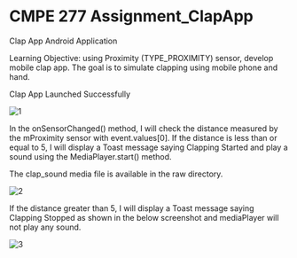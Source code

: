 # CMPE 277 Assignment_ClapApp
Clap App Android Application

Learning Objective: using Proximity (TYPE_PROXIMITY) sensor, develop mobile clap app. The goal is to simulate clapping using mobile phone and hand.

Clap App Launched Successfully

![1](https://user-images.githubusercontent.com/111547793/229615334-7f629357-e5b4-4b1c-90f6-ad116462727e.png)

In the onSensorChanged() method, I will check the distance measured by the mProximity sensor with event.values[0]. If the distance is less than or equal to 5, I will display a Toast message saying Clapping Started and play a sound using the MediaPlayer.start() method.

The clap_sound media file is available in the raw directory.

![2](https://user-images.githubusercontent.com/111547793/229615347-292062a7-00ac-40cc-b6dd-985b2b4e2f72.png)

If the distance greater than 5, I will display a Toast message saying Clapping Stopped as shown in the below screenshot and mediaPlayer will not play any sound.

![3](https://user-images.githubusercontent.com/111547793/229615370-18ef8d71-30f2-4186-8646-6cf23f2d3bd2.png)



